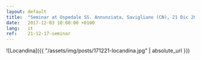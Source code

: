```yaml
---
layout: default
title:  "Seminar at Ospedale SS. Annunziata, Savigliano (CN), 21 Dic 2017"
date:   2017-12-03 10:00:00 +0100
lang:   it
ref:    21-12-17-seminar
---
```


![Locandina]({{ "/assets/img/posts/171221-locandina.jpg" | absolute_url }})
